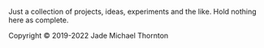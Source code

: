 Just a collection of projects, ideas, experiments and the like. Hold nothing here as complete.

Copyright © 2019-2022 Jade Michael Thornton 
